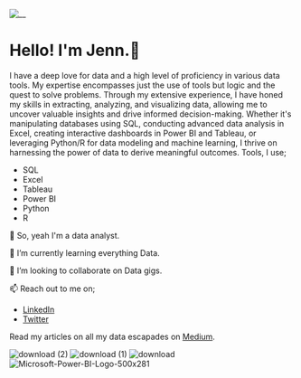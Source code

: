 ![__](https://github.com/Jennie4Data/Jennie4Data/assets/113417789/0d3e6157-3b29-4267-9d28-23a908dff49b)

# Hello! I'm Jenn.👋

I have a deep love for data and a high level of proficiency in various data tools. My expertise encompasses just the use of tools but logic and the quest to solve problems. Through my extensive experience, I have honed my skills in extracting, analyzing, and visualizing data, allowing me to uncover valuable insights and drive informed decision-making. Whether it's manipulating databases using SQL, conducting advanced data analysis in Excel, creating interactive dashboards in Power BI and Tableau, or leveraging Python/R for data modeling and machine learning, I thrive on harnessing the power of data to derive meaningful outcomes.
Tools, I use;
  - SQL
  - Excel
  - Tableau
  - Power BI
  - Python
  - R

👀   So, yeah I'm a data analyst.

🌱 I’m currently learning everything Data.

💞️ I’m looking to collaborate on Data gigs.

📫 Reach out to me on;
  - [LinkedIn](https://www.linkedin.com/in/jennifer-okeke-20a677187/)
  - [Twitter](https://twitter.com/jenni__eee)

Read my articles on all my data escapades on [Medium](https://medium.com/@okekejennifer03).

![download (2)](https://github.com/Jennie4Data/Jennie4Data/assets/113417789/91256572-8fae-41a4-b150-739d56f4003c) ![download (1)](https://github.com/Jennie4Data/Jennie4Data/assets/113417789/1803b254-61c0-4937-85ca-3adb7bcb6433) ![download](https://github.com/Jennie4Data/Jennie4Data/assets/113417789/bef30480-b89a-43d7-949b-ec7e7b5a2168) ![Microsoft-Power-BI-Logo-500x281](https://github.com/Jennie4Data/Jennie4Data/assets/113417789/9190b1cf-210b-4a69-9c04-0656ccd7e1d8)


 
<!---
Jennie4Data/Jennie4Data is a ✨ special ✨ repository because its `README.md` (this file) appears on your GitHub profile.
You can click the Preview link to take a look at your changes.
--->
